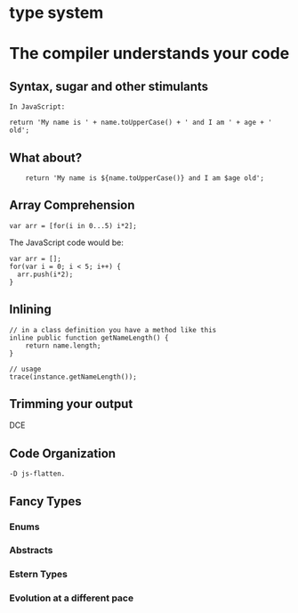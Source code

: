 # type system

# The compiler understands your code

## Syntax, sugar and other stimulants
    In JavaScript:
```
return 'My name is ' + name.toUpperCase() + ' and I am ' + age + ' old';
```

## What about?

```
    return 'My name is ${name.toUpperCase()} and I am $age old';
```

## Array Comprehension

```
var arr = [for(i in 0...5) i*2];
```
The JavaScript code would be:

```
var arr = [];
for(var i = 0; i < 5; i++) {
  arr.push(i*2);
}
```

## Inlining

```
// in a class definition you have a method like this
inline public function getNameLength() {
    return name.length;
}
```

```
// usage
trace(instance.getNameLength());
```

## Trimming your output

DCE

## Code Organization

```
-D js-flatten.
```

## Fancy Types

### Enums

### Abstracts

### Estern Types

### Evolution at a different pace